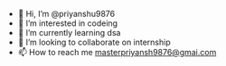 - 👋 Hi, I’m @priyanshu9876
- 👀 I’m interested in codeing 
- 🌱 I’m currently learning dsa
- 💞️ I’m looking to collaborate on internship 
- 📫 How to reach me masterpriyansh9876@gmai.com

<!---
priyanshu9876/priyanshu9876 is a ✨ special ✨ repository because its `README.md` (this file) appears on your GitHub profile.
You can click the Preview link to take a look at your changes.
--->

